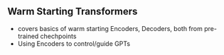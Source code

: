 ## Warm Starting Transformers

* covers basics of warm starting Encoders, Decoders, both from pre-trained chechpoints
* Using Encoders to control/guide GPTs

